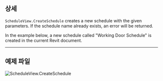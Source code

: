 ## 상세
`ScheduleView.CreateSchedule` creates a new schedule with the given parameters. If the schedule name already exists, an error will be returned.

In the example below, a new schedule called "Working Door Schedule" is created in the current Revit document.
___
## 예제 파일

![ScheduleView.CreateSchedule](./Revit.Elements.Views.ScheduleView.CreateSchedule_img.jpg)
